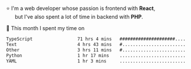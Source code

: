 ⭐ I'm a web developer whose passion is frontend with <b>React</b>,<br/>
&nbsp; &nbsp; &nbsp; but I've also spent a lot of time in backend with <b>PHP</b>.

📅 This month I spent my time on

<!--START_SECTION:waka-->

```txt
TypeScript                 71 hrs 4 mins   #####################....   82.81 %
Text                       4 hrs 43 mins   #........................   05.51 %
Other                      3 hrs 11 mins   #........................   03.71 %
Python                     1 hr 17 mins    .........................   01.50 %
YAML                       1 hr 3 mins     .........................   01.23 %
```

<!--END_SECTION:waka-->
